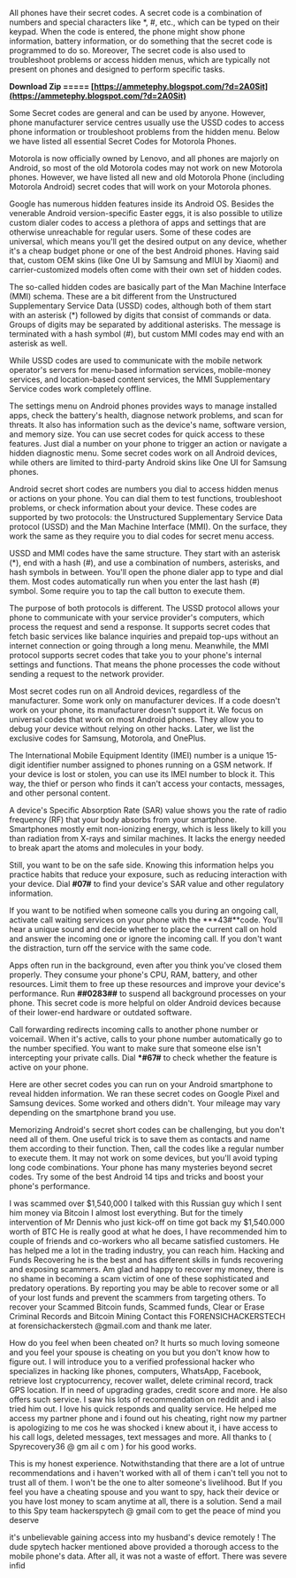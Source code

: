 
 
All phones have their secret codes. A secret code is a combination of numbers and special characters like \*, #, etc., which can be typed on their keypad. When the code is entered, the phone might show phone information, battery information, or do something that the secret code is programmed to do so. Moreover, The secret code is also used to troubleshoot problems or access hidden menus, which are typically not present on phones and designed to perform specific tasks.
 
**Download Zip ===== [https://ammetephy.blogspot.com/?d=2A0Sit](https://ammetephy.blogspot.com/?d=2A0Sit)**


 
Some Secret codes are general and can be used by anyone. However, phone manufacturer service centres usually use the USSD codes to access phone information or troubleshoot problems from the hidden menu. Below we have listed all essential Secret Codes for Motorola Phones.
 
Motorola is now officially owned by Lenovo, and all phones are majorly on Android, so most of the old Motorola codes may not work on new Motorola phones. However, we have listed all new and old Motorola Phone (including Motorola Android) secret codes that will work on your Motorola phones.

Google has numerous hidden features inside its Android OS. Besides the venerable Android version-specific Easter eggs, it is also possible to utilize custom dialer codes to access a plethora of apps and settings that are otherwise unreachable for regular users. Some of these codes are universal, which means you'll get the desired output on any device, whether it's a cheap budget phone or one of the best Android phones. Having said that, custom OEM skins (like One UI by Samsung and MIUI by Xiaomi) and carrier-customized models often come with their own set of hidden codes.
 
The so-called hidden codes are basically part of the Man Machine Interface (MMI) schema. These are a bit different from the Unstructured Supplementary Service Data (USSD) codes, although both of them start with an asterisk (\*) followed by digits that consist of commands or data. Groups of digits may be separated by additional asterisks. The message is terminated with a hash symbol (#), but custom MMI codes may end with an asterisk as well.
 
While USSD codes are used to communicate with the mobile network operator's servers for menu-based information services, mobile-money services, and location-based content services, the MMI Supplementary Service codes work completely offline.
 
The settings menu on Android phones provides ways to manage installed apps, check the battery's health, diagnose network problems, and scan for threats. It also has information such as the device's name, software version, and memory size. You can use secret codes for quick access to these features. Just dial a number on your phone to trigger an action or navigate a hidden diagnostic menu. Some secret codes work on all Android devices, while others are limited to third-party Android skins like One UI for Samsung phones.
 
Android secret short codes are numbers you dial to access hidden menus or actions on your phone. You can dial them to test functions, troubleshoot problems, or check information about your device. These codes are supported by two protocols: the Unstructured Supplementary Service Data protocol (USSD) and the Man Machine Interface (MMI). On the surface, they work the same as they require you to dial codes for secret menu access.
 
USSD and MMI codes have the same structure. They start with an asterisk (\*), end with a hash (#), and use a combination of numbers, asterisks, and hash symbols in between. You'll open the phone dialer app to type and dial them. Most codes automatically run when you enter the last hash (#) symbol. Some require you to tap the call button to execute them.
 
The purpose of both protocols is different. The USSD protocol allows your phone to communicate with your service provider's computers, which process the request and send a response. It supports secret codes that fetch basic services like balance inquiries and prepaid top-ups without an internet connection or going through a long menu. Meanwhile, the MMI protocol supports secret codes that take you to your phone's internal settings and functions. That means the phone processes the code without sending a request to the network provider.
 
Most secret codes run on all Android devices, regardless of the manufacturer. Some work only on manufacturer devices. If a code doesn't work on your phone, its manufacturer doesn't support it. We focus on universal codes that work on most Android phones. They allow you to debug your device without relying on other hacks. Later, we list the exclusive codes for Samsung, Motorola, and OnePlus.
 
The International Mobile Equipment Identity (IMEI) number is a unique 15-digit identifier number assigned to phones running on a GSM network. If your device is lost or stolen, you can use its IMEI number to block it. This way, the thief or person who finds it can't access your contacts, messages, and other personal content.
 
A device's Specific Absorption Rate (SAR) value shows you the rate of radio frequency (RF) that your body absorbs from your smartphone. Smartphones mostly emit non-ionizing energy, which is less likely to kill you than radiation from X-rays and similar machines. It lacks the energy needed to break apart the atoms and molecules in your body.
 
Still, you want to be on the safe side. Knowing this information helps you practice habits that reduce your exposure, such as reducing interaction with your device. Dial **#07#** to find your device's SAR value and other regulatory information.
 
If you want to be notified when someone calls you during an ongoing call, activate call waiting services on your phone with the **\*43#**code. You'll hear a unique sound and decide whether to place the current call on hold and answer the incoming one or ignore the incoming call. If you don't want the distraction, turn off the service with the same code.
 
Apps often run in the background, even after you think you've closed them properly. They consume your phone's CPU, RAM, battery, and other resources. Limit them to free up these resources and improve your device's performance. Run **##0283##** to suspend all background processes on your phone. This secret code is more helpful on older Android devices because of their lower-end hardware or outdated software.
 
Call forwarding redirects incoming calls to another phone number or voicemail. When it's active, calls to your phone number automatically go to the number specified. You want to make sure that someone else isn't intercepting your private calls. Dial **\*#67#** to check whether the feature is active on your phone.
 
Here are other secret codes you can run on your Android smartphone to reveal hidden information. We ran these secret codes on Google Pixel and Samsung devices. Some worked and others didn't. Your mileage may vary depending on the smartphone brand you use.
 
Memorizing Android's secret short codes can be challenging, but you don't need all of them. One useful trick is to save them as contacts and name them according to their function. Then, call the codes like a regular number to execute them. It may not work on some devices, but you'll avoid typing long code combinations. Your phone has many mysteries beyond secret codes. Try some of the best Android 14 tips and tricks and boost your phone's performance.
 
I was scammed over $1,540,000 I talked with this Russian guy which I sent him money via Bitcoin I almost lost everything. But for the timely intervention of Mr Dennis who just kick-off on time got back my $1,540.000 worth of BTC He is really good at what he does, I have recommended him to couple of friends and co-workers who all became satisfied customers. He has helped me a lot in the trading industry, you can reach him. Hacking and Funds Recovering he is the best and has different skills in funds recovering and exposing scammers. Am glad and happy to recover my money, there is no shame in becoming a scam victim of one of these sophisticated and predatory operations. By reporting you may be able to recover some or all of your lost funds and prevent the scammers from targeting others. To recover your Scammed Bitcoin funds, Scammed funds, Clear or Erase Criminal Records and Bitcoin Mining Contact this FORENSICHACKERSTECH at forensichackerstech @gmail.com and thank me later.
 
How do you feel when been cheated on? It hurts so much loving someone and you feel your spouse is cheating on you but you don't know how to figure out. I will introduce you to a verified professional hacker who specializes in hacking like phones, computers, WhatsApp, Facebook, retrieve lost cryptocurrency, recover wallet, delete criminal record, track GPS location. If in need of upgrading grades, credit score and more. He also offers such service. I saw his lots of recommendation on reddit and i also tried him out. I love his quick responds and quality service. He helped me access my partner phone and i found out his cheating, right now my partner is apologizing to me cos he was shocked i knew about it, i have access to his call logs, deleted messages, text messages and more. All thanks to ( Spyrecovery36 @ gm ail c om ) for his good works.
 
This is my honest experience. Notwithstanding that there are a lot of untrue recommendations and i haven't worked with all of them i can't tell you not to trust all of them. I won't be the one to alter someone's livelihood. But If you feel you have a cheating spouse and you want to spy, hack their device or you have lost money to scam anytime at all, there is a solution. Send a mail to this Spy team hackerspytech @ gmail com to get the peace of mind you deserve
 
it's unbelievable gaining access into my husband's device remotely ! The dude spytech hacker mentioned above provided a thorough access to the mobile phone's data. After all, it was not a waste of effort. There was severe infid